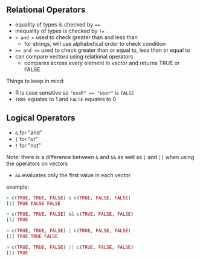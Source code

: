 ## Relational Operators
- equality of types is checked by ```== ```
- inequality of types is checked by ```!=```
- ```> and <``` used to check greater than and less than
  - for strings, will use alphabetical order to check condition
- ```>= and <=``` used to check greater than or equal to, less than or equal to
- can compare vectors using relational operators
  - compares across every element in vector and returns TRUE or FALSE
  
Things to keep in mind:
- R is case sensitive so ```"useR" == "user"``` is ```FALSE```
- ```TRUE``` equates to 1 and ```FALSE``` equates to 0

## Logical Operators
- `&` for "and"
- `|` for "or"
- `!` for "not"

Note: there is a difference between `&` and `&&` as well as `|` and `||` when using the operators on vectors
- `&&` evaluates only the first value in each vector

example:
```r
> c(TRUE, TRUE, FALSE) & c(TRUE, FALSE, FALSE)
[1] TRUE FALSE FALSE

> c(TRUE, TRUE, FALSE) && c(TRUE, FALSE, FALSE)
[1] TRUE

> c(TRUE, TRUE, FALSE) | c(TRUE, FALSE, FALSE)
[1] TRUE TRUE FALSE

> c(TRUE, TRUE, FALSE) || c(TRUE, FALSE, FALSE)
[1] TRUE
```

